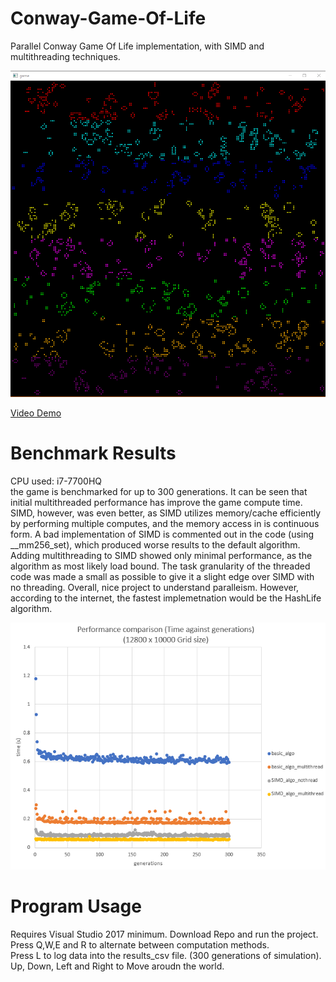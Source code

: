 # Conway-Game-Of-Life
Parallel Conway Game Of Life implementation, with SIMD and multithreading techniques.

<img src="GameOfLife/images/conway.png">

<a href="https://www.youtube.com/watch?v=Dp-l4arYM74&ab_channel=JerSow">Video Demo</a>


# Benchmark Results
CPU used: i7-7700HQ  
the game is benchmarked for up to 300 generations. It can be seen that initial multithreaded performance has improve the game compute time. SIMD, however, was even better, as SIMD utilizes memory/cache efficiently by performing multiple computes, and the memory access in is continuous form. A bad implementation of SIMD is commented out in the code (using __mm256_set), which produced worse results to the default algorithm. Adding multithreading to SIMD showed only minimal performance, as the algorithm as most likely load bound. The task granularity of the threaded code was made a small as possible to give it a slight edge over SIMD with no threading. Overall, nice project to understand paralleism. However, according to the internet, the fastest implemetnation would be the HashLife algorithm.
  
<img src="GameOfLife/images/benchmark.png">

# Program Usage
Requires Visual Studio 2017 minimum. Download Repo and run the project.  
Press Q,W,E and R to alternate between computation methods.  
Press L to log data into the results_csv file. (300 generations of simulation).  
Up, Down, Left and Right to Move aroudn the world.
